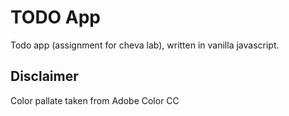 # TODO App 

Todo app (assignment for cheva lab), written in vanilla javascript.

## Disclaimer

Color pallate taken from Adobe Color CC
